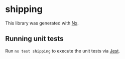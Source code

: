 # shipping

This library was generated with [Nx](https://nx.dev).

## Running unit tests

Run `nx test shipping` to execute the unit tests via [Jest](https://jestjs.io).
